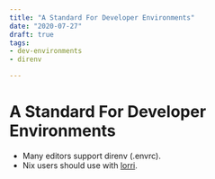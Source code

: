 ```yaml
---
title: "A Standard For Developer Environments"
date: "2020-07-27"
draft: true
tags:
- dev-environments
- direnv

---
```

# A Standard For Developer Environments

- Many editors support direnv (.envrc).
- Nix users should use with [lorri](https://www.tweag.io/blog/2019-03-28-introducing-lorri).
